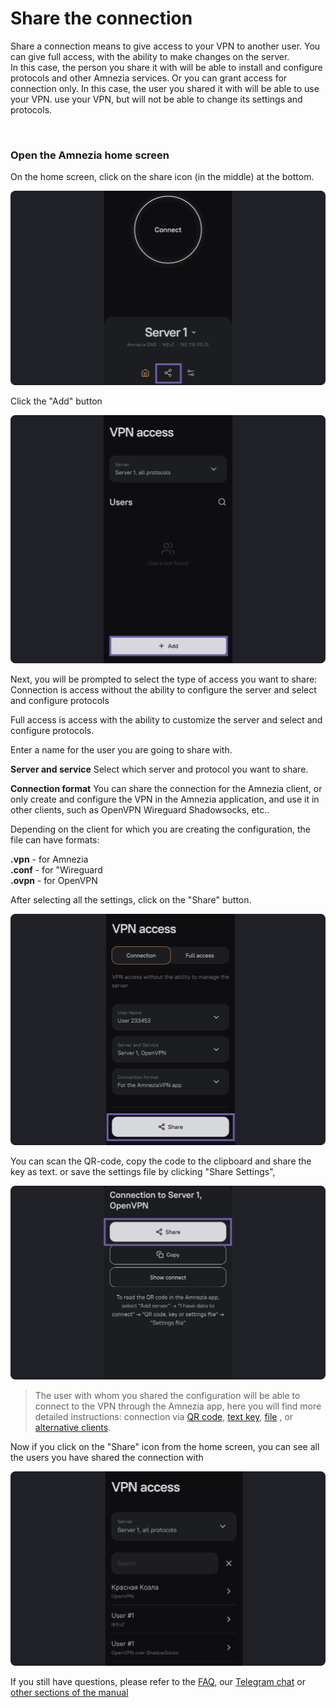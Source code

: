 # Share the connection

Share a connection means to give access to your VPN to another user. 
You can give full access, with the ability to make changes on the server.  
In this case, the person you share it with will be able to install and configure protocols and other Amnezia services.
Or you can grant access for connection only. In this case, the user you shared it with will be able to use your VPN.
use your VPN, but will not be able to change its settings and protocols.

&nbsp;

### Open the Amnezia home screen


On the home screen, click on the share icon (in the middle) at the bottom.

![instruction 1](https://raw.githubusercontent.com/amnezia-vpn/amnezia.org-content/master/docs/en/instructions/10_sharing-connect/img/sc_en_1.png)

Click the "Add" button

![instruction 1](https://raw.githubusercontent.com/amnezia-vpn/amnezia.org-content/master/docs/en/instructions/10_sharing-connect/img/sc_en_2.png)

Next, you will be prompted to select the type of access you want to share:
Connection is access without the ability to configure the server and select and configure protocols
 
Full access is access with the ability to customize the server and select and configure protocols. 

Enter a name for the user you are going to share with.  


**Server and service** 
Select which server and protocol you want to share.

**Connection format** 
You can share the connection for the Amnezia client, or only create and configure the VPN in the Amnezia application, 
and use it in other clients, such as OpenVPN Wireguard Shadowsocks, etc..

Depending on the client for which you are creating the configuration, the file can have formats: 

**.vpn**  - for Amnezia \
**.conf** - for "Wireguard \
**.ovpn** - for OpenVPN 

After selecting all the settings, click on the "Share" button.

![instruction 1](https://raw.githubusercontent.com/amnezia-vpn/amnezia.org-content/master/docs/en/instructions/10_sharing-connect/img/sc_en_3.png)

You can scan the QR-code, 
copy the code to the clipboard and share the key as text. or
save the settings file by clicking "Share Settings",

![instruction 1](https://raw.githubusercontent.com/amnezia-vpn/amnezia.org-content/master/docs/en/instructions/10_sharing-connect/img/sc_en_4.png)

>The user with whom you shared the configuration will be able to connect to the VPN through the Amnezia app, here you will find more detailed instructions: connection via [QR code], [text key], [file] , or [alternative clients].

Now if you click on the "Share" icon from the home screen, you can see all the users you have shared the connection with

![instruction 1](https://raw.githubusercontent.com/amnezia-vpn/amnezia.org-content/master/docs/en/instructions/10_sharing-connect/img/sc_en_5.png)


If you still have questions, please refer to the [FAQ], our [Telegram chat] or [other sections of the manual]


[amnezia-site-ext-link]: https://amnezia-web-nx1r.vercel.app
[about-int-link]: /about
[QR code]: ../instructions/05_qr-code_connection
[text key]: ../instructions/03_text-key-connection
[file]: ../instructions/04_file-connection
[alternative clients]: ../instructions/27_alternetive_apk
[FAQ]: ../faq 
[Telegram chat]: https://t.me/amnezia_vpn
[other sections of the manual]: ../instructions


